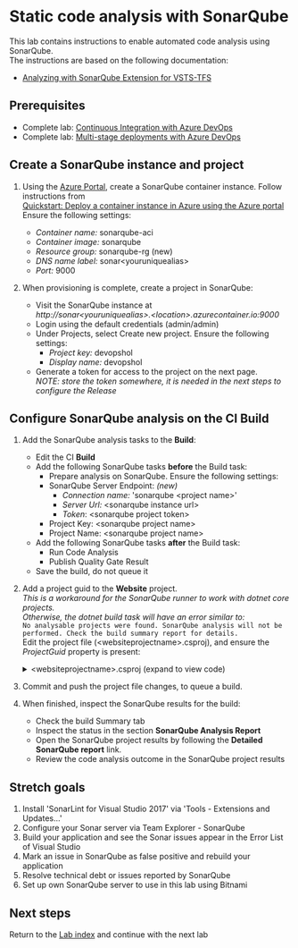 # Static code analysis with SonarQube

This lab contains instructions to enable automated code analysis using SonarQube.\
The instructions are based on the following documentation:

- [Analyzing with SonarQube Extension for VSTS-TFS](https://docs.sonarqube.org/display/SCAN/Analyzing+with+SonarQube+Extension+for+VSTS-TFS)

## Prerequisites

- Complete lab: [Continuous Integration with Azure DevOps](../azure-devops-project/README.md)
- Complete lab: [Multi-stage deployments with Azure DevOps](../multi-stage-deployments/README.md)

## Create a SonarQube instance and project

1. Using the [Azure Portal](https://portal.azure.com), create a SonarQube container instance. Follow instructions from\
[Quickstart: Deploy a container instance in Azure using the Azure portal](https://docs.microsoft.com/azure/container-instances/container-instances-quickstart-portal)\
Ensure the following settings:
   - *Container name:* sonarqube-aci
   - *Container image:* sonarqube
   - *Resource group:* sonarqube-rg (new)
   - *DNS name label:* sonar\<youruniquealias>
   - *Port:* 9000

1. When provisioning is complete, create a project in SonarQube:
   - Visit the SonarQube instance at\
*http:\//sonar\<youruniquealias>.\<location>.azurecontainer.io:9000*
   - Login using the default credentials (admin/admin) 
   - Under Projects, select Create new project. Ensure the following settings:
     - *Project key:* devopshol
     - *Display name:* devopshol
   - Generate a token for access to the project on the next page.\
*NOTE: store the token somewhere, it is needed in the next steps to configure the Release*

## Configure SonarQube analysis on the CI Build

1. Add the SonarQube analysis tasks to the **Build**:
   - Edit the CI **Build** 
   - Add the following SonarQube tasks **before** the Build task:
     - Prepare analysis on SonarQube. Ensure the following settings:
     - SonarQube Server Endpoint: *(new)*
       - *Connection name:* 'sonarqube \<project name>'
       - *Server Url:* \<sonarqube instance url>
       - *Token*: \<sonarqube project token>
     - Project Key: \<sonarqube project name>
     - Project Name: \<sonarqube project name>
   - Add the following SonarQube tasks **after** the Build task:
     - Run Code Analysis
     - Publish Quality Gate Result
   - Save the build, do not queue it

1. Add a project guid to the **Website** project.\
*This is a workaround for the SonarQube runner to work with dotnet core projects.\
Otherwise, the dotnet build task will have an error similar to:*\
```No analysable projects were found. SonarQube analysis will not be performed. Check the build summary report for details.```\
Edit the project file (\<websiteprojectname>.csproj), and ensure the *ProjectGuid* property is present:

   <details><summary>&lt;websiteprojectname&gt;.csproj (expand to view code)</summary>

    ```xml
    <PropertyGroup>
        <ProjectGuid>c1182fc3-8c56-4d10-b550-965843e9e9b4</ProjectGuid>
    </PropertyGroup>
    ```
    </details>

1. Commit and push the project file changes, to queue a build.

1. When finished, inspect the SonarQube results for the build:
   - Check the build Summary tab
   - Inspect the status in the section **SonarQube Analysis Report**
   - Open the SonarQube project results by following the **Detailed SonarQube report** link. 
   - Review the code analysis outcome in the SonarQube project results

## Stretch goals

1. Install 'SonarLint for Visual Studio 2017' via 'Tools - Extensions and Updates...'
2. Configure your Sonar server via Team Explorer - SonarQube
3. Build your application and see the Sonar issues appear in the Error List of Visual Studio
4. Mark an issue in SonarQube as false positive and rebuild your application
5. Resolve technical debt or issues reported by SonarQube
6. Set up own SonarQube server to use in this lab using Bitnami

## Next steps
Return to the [Lab index](../README.md) and continue with the next lab